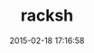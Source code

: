 ---
layout: post
title:  "racksh"
repo:   "sickill/racksh"
date:   2015-02-18 17:16:58
gemurl: http://github.com/sickill/racksh
---